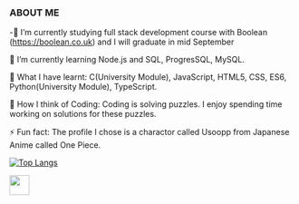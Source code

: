 
 ### ABOUT ME 

 -🔭 I’m currently studying full stack development course with Boolean (https://boolean.co.uk) and I will graduate in mid September
 
 🌱 I’m currently learning Node.js and SQL, ProgresSQL, MySQL.
 
 🍓 What I have learnt: C(University Module), JavaScript, HTML5, CSS, ES6, Python(University Module), TypeScript.
 
 🧋 How I think of Coding: Coding is solving puzzles. I enjoy spending time working on solutions for these puzzles.

  ⚡ Fun fact: The profile I chose is a charactor called Usoopp from Japanese Anime called One Piece.
 
 [![Top Langs](https://github-readme-stats.vercel.app/api/top-langs/?username=anuraghazra&layout=compact)](https://github.com/anuraghazra/github-readme-stats)

<div align="left">
 

 <a href="https://www.linkedin.com/in/linlin-li-90b66010a" align="center" > 
 <img width="35" src="https://pics.freeicons.io/uploads/icons/png/17893955031555589921-64.png"/>
</a>
